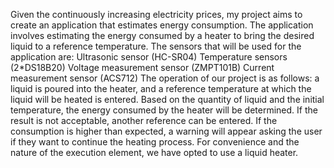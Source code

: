 Given the continuously increasing electricity prices, my project aims to create an application that estimates energy consumption. 
The application involves estimating the energy consumed by a heater to bring the desired liquid to a reference temperature. 
The sensors that will be used for the application are:
    Ultrasonic sensor (HC-SR04)
    Temperature sensors (2*DS18B20)
    Voltage measurement sensor (ZMPT101B)
    Current measurement sensor (ACS712)
The operation of our project is as follows: a liquid is poured into the heater, and a reference temperature at which the liquid will be heated is entered. Based on the quantity of liquid and the initial temperature, the energy consumed by the heater will be determined.
If the result is not acceptable, another reference can be entered. If the consumption is higher than expected, a warning will appear asking the user if they want to continue the heating process.
For convenience and the nature of the execution element, we have opted to use a liquid heater.
